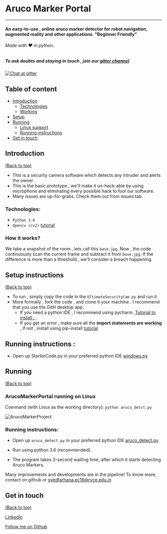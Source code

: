 # Aruco Marker Portal

---
#### An easy-to-use , online aruco marker detector for robot navigation, augmented reality and other applications. "Beginner Friendly"
###### Made with :heart: in python.

##### To ask doubts and staying in touch , join our [gitter channel](https://gitter.im/worldofopensource/community) 

[![Chat at gitter](https://img.shields.io/badge/Chat%20on%20-Gitter-brightgreen.svg)](https://gitter.im/worldofopensource/community)


## Table of content

- [Introduction](#introduction)
  - [Technologies](#technologies)
  - [Working](#how-it-works)
- [Setup](#setup-instructions)
- [Running](#running)
  - [Linux support](#ultimatesecuritycam-running-on-linux)
  - [Running instructions](#running-instructions)
- [Get in touch](#-get-in-touch)



## Introduction ##

[(Back to top)](#table-of-content)
- This is a security camera software which detects any intruder and alerts the owner .
- This is the basic prototype , we'll make it un-hack-able by using microphone and eliminating every possible hack to fool our software.
- Many issues are up-for-grabs. Check them out from issues tab.


### Technologies: ###
- `Python 3.6`
- `Opencv (cv2)` [tutorial](https://pythonprogramming.net/loading-images-python-opencv-tutorial/)

### How it works? ###
We take a snapshot of the room , lets call this `base.jpg`. Now , the code continuously scan the current frame and subtract it from `base.jpg`.
If the difference is more than a threshold , we'll consider a breach happening.



## Setup instructions ##

[(Back to top)](#table-of-content)
- To run , simply copy the code in the `UltimateSecurityCam.py` and run it.
- More formally , fork the code , and clone it your machine . I recommend that you use the GitH desktop app.
  - If you need a python IDE , I recommend using pycharm. [Tutorial to install : ](https://www.youtube.com/watch?v=QzcaEELafkE).
  - If you get an error , make sure all the **import statements are working** , if not , install using pip-install [tutorial](https://www.youtube.com/watch?v=237dNNQhD3Q)


## Running instructions : ##
- Open up StarterCode.py in your preferred python IDE [windows.py](PythonCode/Windows.py)


## Running ##

[(Back to top)](#table-of-content)

### ArucoMarkerPortal running on Linux



Command (with Linux as the working directory):
`python aruco_detct.py`

![ArucoMarkerProject](https://user-images.githubusercontent.com/30645315/49302849-31d16380-f4ee-11e8-9bfa-4e99866fa3bc.gif)


### Running instructions: ###
- Open up `aruco_detect.py` in your preferred python IDE [aruco_detect.py](src/aruco_detect.py)

- Run using python 3.6 (recommended).
- The program takes 3-second waiting time, after which it starts detecting Aruco Markers.

Many improvements and developments are in the pipeline! To know more, contact on github or syedfarhana.ec18@rvce.edu.in


## Get in touch ##

[(Back to top)](#table-of-content)

[LinkedIn](https://www.linkedin.com/in/syedfarhanahmad/)

[Follow me on Github](https://github.com/born-2learn)

